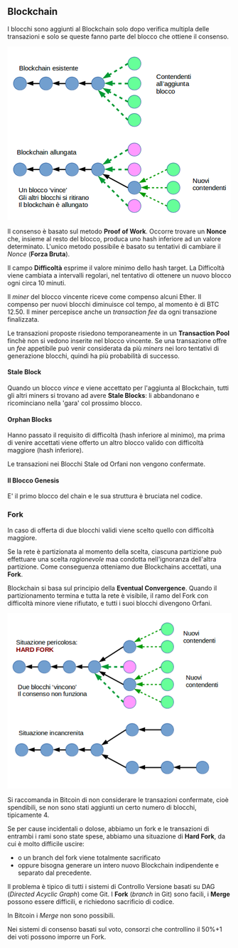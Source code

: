 ## Blockchain

I blocchi sono aggiunti al Blockchain solo dopo verifica multipla delle transazioni e solo se queste fanno parte del blocco che ottiene il consenso.

![Contend](../gitbook/images/contend.png)

Il consenso è basato sul metodo **Proof of Work**.
Occorre trovare un **Nonce** che, insieme al resto del blocco, produca uno hash inferiore ad un valore determinato. L'unico metodo possibile è basato su tentativi di cambiare il _Nonce_ (**Forza Bruta**).

Il campo **Difficoltà** esprime il valore minimo dello hash target.
La Difficoltà viene cambiata a intervalli regolari, nel tentativo di ottenere un nuovo blocco ogni circa 10 minuti.

Il _miner_ del blocco vincente riceve come compenso alcuni Ether. Il compenso per nuovi blocchi diminuisce col tempo, al momento è di BTC 12.50. Il miner percepisce anche un _transaction fee_ da ogni transazione finalizzata.

Le transazioni proposte risiedono temporaneamente in un **Transaction Pool** finchè non si vedono inserite nel blocco vincente. Se una transazione offre un _fee_ appetibile può venir considerata da più _miners_ nei loro tentativi di generazione blocchi, quindi ha più probabilità di successo.

#### Stale Block

Quando un blocco _vince_ e viene accettato per l'aggiunta al Blockchain, tutti gli altri miners si trovano ad avere **Stale Blocks**: li abbandonano e ricominciano nella 'gara' col prossimo blocco.

#### Orphan Blocks

Hanno passato il requisito di difficoltà (hash inferiore al minimo), ma prima di venire accettati viene offerto un altro blocco valido con difficoltà maggiore (hash inferiore). 

Le transazioni nei Blocchi Stale od Orfani non vengono confermate.


#### Il Blocco Genesis

E' il primo blocco del chain e le sua struttura è bruciata nel codice.

### Fork

In caso di offerta di due blocchi validi viene scelto quello con difficoltà maggiore.

Se la rete è partizionata al momento della scelta, ciascuna partizione può effettuare una scelta _ragionevole_ maa condotta nell'ignoranza dell'altra partizione.
Come conseguenza otteniamo due Blockchains accettati, una **Fork**.

Blockchain si basa sul principio della **Eventual Convergence**.
Quando il partizionamento termina e tutta la rete è visibile, il ramo del Fork con difficoltà minore viene rifiutato, e tutti i suoi blocchi divengono Orfani.

![Hardfork](../gitbook/images/hardfork.png)

Si raccomanda in Bitcoin di non considerare le transazioni confermate, cioè spendibili, se non sono stati aggiunti un certo numero di blocchi, tipicamente 4.

Se per cause incidentali o dolose, abbiamo un fork e le transazioni di entrambi i rami sono state spese, abbiamo una situazione di **Hard Fork**, da cui è molto difficile uscire:
* o un branch del fork viene totalmente sacrificato
* oppure bisogna generare un intero nuovo Blockchain indipendente e separato dal precedente.

Il problema è tipico di tutti i sistemi di Controllo Versione basati su DAG (_Directed Acyclic Graph_) come Git. I **Fork** (_branch_ in Git) sono facili, i **Merge** possono essere difficili, e richiedono sacrificio di codice.

In Bitcoin i _Merge_ non sono possibili.

Nei sistemi di consenso basati sul voto, consorzi che controllino il 50%+1 dei voti possono imporre un Fork.

